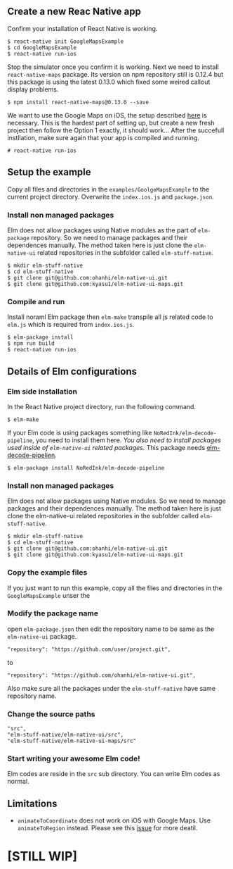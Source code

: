 ## Create a new Reac Native app
Confirm your installation of React Native is working.
```
$ react-native init GoogleMapsExample
$ cd GoogleMapsExample
$ react-native run-ios
```
Stop the simulator once you confirm it is working. Next we need to install `react-native-maps` package.  Its version on npm repository still is 0.12.4 but this package is using the latest 0.13.0 which fixed some weired callout display problems.
```
$ npm install react-native-maps@0.13.0 --save
```
We want to use the Google Maps on iOS, the setup described [here](https://github.com/airbnb/react-native-maps/blob/master/docs/installation.md#option-1-cocoapods---same-as-the-included-airmapsexplorer-example) is necessary. This is the hardest part of setting up, but create a new fresh project then follow the Option 1 exactly, it should work... After the succefull instllation, make sure again that your app is compiled and running.
```
# react-native run-ios
```
## Setup the example
Copy all files and directories in the `examples/GoolgeMapsExample` to the current project directory. Overwrite the `index.ios.js` and `package.json`.

### Install non managed packages
Elm does not allow packages using Native modules as the part of `elm-package` repository. So we need to manage packages and their dependences manually. The method taken here is just clone the `elm-native-ui` related repositories in the subfolder called `elm-stuff-native`.
```
$ mkdir elm-stuff-native
$ cd elm-stuff-native
$ git clone git@github.com:ohanhi/elm-native-ui.git
$ git clone git@github.com:kyasu1/elm-native-ui-maps.git
```
### Compile and run
Install noraml Elm package then `elm-make` transpile all js related code to `elm.js` which is required from `index.ios.js`.
```
$ elm-package install
$ npm run build
$ react-native run-ios
```

## Details of Elm configurations
### Elm side installation
In the React Native project directory, run the following command.
```
$ elm-make
```
If your Elm code is using packages something like `NoRedInk/elm-decode-pipeline`, you need to install them here. *You also need to install packages used inside of `elm-native-ui` related packages.* This package needs [elm-decode-pipelien](https://github.com/NoRedInk/elm-decode-pipeline).
```
$ elm-package install NoRedInk/elm-decode-pipeline
```

### Install non managed packages
Elm does not allow packages using Native modules. So we need to manage packages and their dependences manually. The method taken here is just clone the elm-native-ui related repositories in the subfolder called `elm-stuff-native`.
```
$ mkdir elm-stuff-native
$ cd elm-stuff-native
$ git clone git@github.com:ohanhi/elm-native-ui.git
$ git clone git@github.com:kyasu1/elm-native-ui-maps.git
```

### Copy the example files
If you just want to run this example, copy all the files and directories in the `GoogleMapsExample` unser the
### Modify the package name
open `elm-package.json` then edit the repository name to be same as the `elm-native-ui` package.
```
"repository": "https://github.com/user/project.git",
```
to
```
"repository": "https://github.com/ohanhi/elm-native-ui.git",
```
Also make sure all the packages under the `elm-stuff-native` have same repository name.

### Change the source paths
```
"src",
"elm-stuff-native/elm-native-ui/src",
"elm-stuff-native/elm-native-ui-maps/src"
```

### Start writing your awesome Elm code!
Elm codes are reside in the `src` sub directory. You can write Elm codes as normal.

## Limitations
- `animateToCoordinate` does not work on iOS with Google Maps. Use `animateToRegion` instead.  Please see this [issue](https://github.com/airbnb/react-native-maps/issues/955) for more deatil.

# [STILL WIP]
